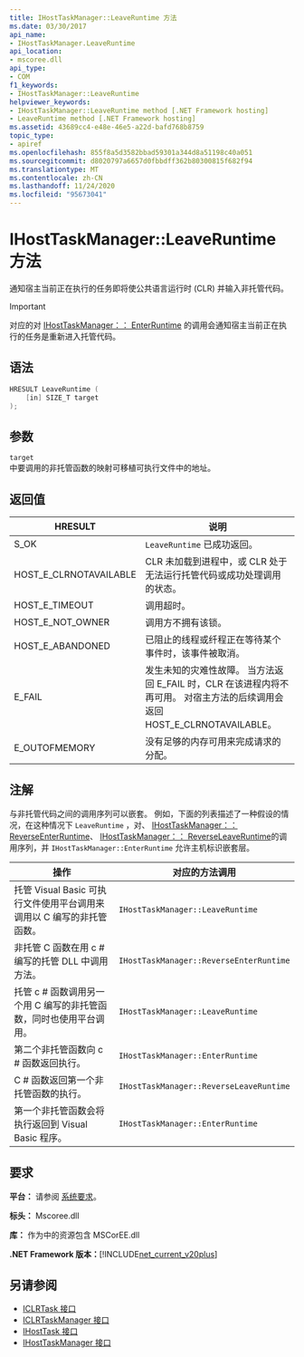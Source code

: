 ```yaml
---
title: IHostTaskManager::LeaveRuntime 方法
ms.date: 03/30/2017
api_name:
- IHostTaskManager.LeaveRuntime
api_location:
- mscoree.dll
api_type:
- COM
f1_keywords:
- IHostTaskManager::LeaveRuntime
helpviewer_keywords:
- IHostTaskManager::LeaveRuntime method [.NET Framework hosting]
- LeaveRuntime method [.NET Framework hosting]
ms.assetid: 43689cc4-e48e-46e5-a22d-bafd768b8759
topic_type:
- apiref
ms.openlocfilehash: 855f8a5d3582bbad59301a344d8a51198c40a051
ms.sourcegitcommit: d8020797a6657d0fbbdff362b80300815f682f94
ms.translationtype: MT
ms.contentlocale: zh-CN
ms.lasthandoff: 11/24/2020
ms.locfileid: "95673041"
---
```

# <a name="ihosttaskmanagerleaveruntime-method"></a>IHostTaskManager::LeaveRuntime 方法

通知宿主当前正在执行的任务即将使公共语言运行时 (CLR) 并输入非托管代码。  
  
> [!IMPORTANT]
> 对应的对 [IHostTaskManager：： EnterRuntime](ihosttaskmanager-enterruntime-method.md) 的调用会通知宿主当前正在执行的任务是重新进入托管代码。  
  
## <a name="syntax"></a>语法  
  
```cpp  
HRESULT LeaveRuntime (  
    [in] SIZE_T target  
);  
```  
  
## <a name="parameters"></a>参数  

 `target`  
 中要调用的非托管函数的映射可移植可执行文件中的地址。  
  
## <a name="return-value"></a>返回值  
  
|HRESULT|说明|  
|-------------|-----------------|  
|S_OK|`LeaveRuntime` 已成功返回。|  
|HOST_E_CLRNOTAVAILABLE|CLR 未加载到进程中，或 CLR 处于无法运行托管代码或成功处理调用的状态。|  
|HOST_E_TIMEOUT|调用超时。|  
|HOST_E_NOT_OWNER|调用方不拥有该锁。|  
|HOST_E_ABANDONED|已阻止的线程或纤程正在等待某个事件时，该事件被取消。|  
|E_FAIL|发生未知的灾难性故障。 当方法返回 E_FAIL 时，CLR 在该进程内将不再可用。 对宿主方法的后续调用会返回 HOST_E_CLRNOTAVAILABLE。|  
|E_OUTOFMEMORY|没有足够的内存可用来完成请求的分配。|  
  
## <a name="remarks"></a>注解  

 与非托管代码之间的调用序列可以嵌套。 例如，下面的列表描述了一种假设的情况，在这种情况下 `LeaveRuntime` ，对、 [IHostTaskManager：： ReverseEnterRuntime](ihosttaskmanager-reverseenterruntime-method.md)、 [IHostTaskManager：： ReverseLeaveRuntime](ihosttaskmanager-reverseleaveruntime-method.md)的调用序列，并 `IHostTaskManager::EnterRuntime` 允许主机标识嵌套层。  
  
|操作|对应的方法调用|  
|------------|-------------------------------|  
|托管 Visual Basic 可执行文件使用平台调用来调用以 C 编写的非托管函数。|`IHostTaskManager::LeaveRuntime`|  
|非托管 C 函数在用 c # 编写的托管 DLL 中调用方法。|`IHostTaskManager::ReverseEnterRuntime`|  
|托管 c # 函数调用另一个用 C 编写的非托管函数，同时也使用平台调用。|`IHostTaskManager::LeaveRuntime`|  
|第二个非托管函数向 c # 函数返回执行。|`IHostTaskManager::EnterRuntime`|  
|C # 函数返回第一个非托管函数的执行。|`IHostTaskManager::ReverseLeaveRuntime`|  
|第一个非托管函数会将执行返回到 Visual Basic 程序。|`IHostTaskManager::EnterRuntime`|  
  
## <a name="requirements"></a>要求  

 **平台：** 请参阅 [系统要求](../../get-started/system-requirements.md)。  
  
 **标头：** Mscoree.dll  
  
 **库：** 作为中的资源包含 MSCorEE.dll  
  
 **.NET Framework 版本：**[!INCLUDE[net_current_v20plus](../../../../includes/net-current-v20plus-md.md)]  
  
## <a name="see-also"></a>另请参阅

- [ICLRTask 接口](iclrtask-interface.md)
- [ICLRTaskManager 接口](iclrtaskmanager-interface.md)
- [IHostTask 接口](ihosttask-interface.md)
- [IHostTaskManager 接口](ihosttaskmanager-interface.md)
